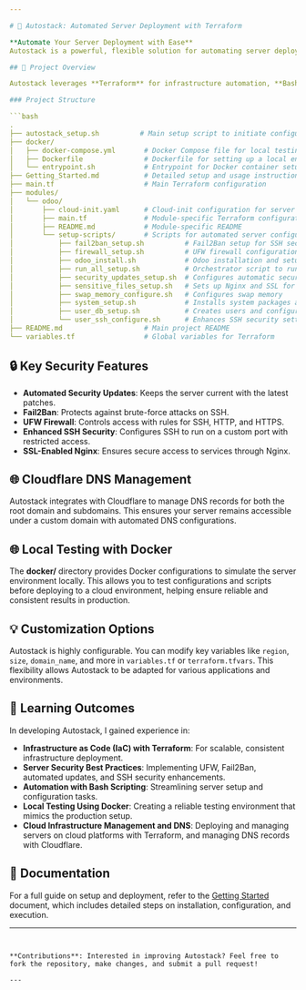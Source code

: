 ```yaml
---

# 🚀 Autostack: Automated Server Deployment with Terraform

**Automate Your Server Deployment with Ease**  
Autostack is a powerful, flexible solution for automating server deployment and configuration using Terraform, supported by Bash scripts and Docker. Designed with scalability, security, and efficiency in mind, Autostack is ideal for deploying applications like Odoo on cloud platforms, ensuring reliable infrastructure setup with minimal manual intervention.

## 📁 Project Overview

Autostack leverages **Terraform** for infrastructure automation, **Bash scripts** for seamless configuration, and **Docker** for local testing. Cloudflare is used for DNS management, allowing for efficient handling of domain records. The project automates key aspects of server setup, including SSH security, firewall configuration, Fail2Ban, swap memory allocation, and Nginx with SSL for secure access.

### Project Structure

```bash
.
├── autostack_setup.sh          # Main setup script to initiate configuration
├── docker/
│   ├── docker-compose.yml       # Docker Compose file for local testing
│   ├── Dockerfile               # Dockerfile for setting up a local environment
│   └── entrypoint.sh            # Entrypoint for Docker container setup
├── Getting_Started.md           # Detailed setup and usage instructions
├── main.tf                      # Main Terraform configuration
├── modules/
│   └── odoo/
│       ├── cloud-init.yaml      # Cloud-init configuration for server initialization
│       ├── main.tf              # Module-specific Terraform configuration
│       ├── README.md            # Module-specific README
│       └── setup-scripts/       # Scripts for automated server configuration
│           ├── fail2ban_setup.sh          # Fail2Ban setup for SSH security
│           ├── firewall_setup.sh          # UFW firewall configuration
│           ├── odoo_install.sh            # Odoo installation and setup
│           ├── run_all_setup.sh           # Orchestrator script to run all setup scripts
│           ├── security_updates_setup.sh  # Configures automatic security updates
│           ├── sensitive_files_setup.sh   # Sets up Nginx and SSL for secure access
│           ├── swap_memory_configure.sh   # Configures swap memory
│           ├── system_setup.sh            # Installs system packages and dependencies
│           ├── user_db_setup.sh           # Creates users and configures PostgreSQL
│           └── user_ssh_configure.sh      # Enhances SSH security settings
├── README.md                    # Main project README
└── variables.tf                 # Global variables for Terraform
```

## 🔒 Key Security Features

- **Automated Security Updates**: Keeps the server current with the latest patches.
- **Fail2Ban**: Protects against brute-force attacks on SSH.
- **UFW Firewall**: Controls access with rules for SSH, HTTP, and HTTPS.
- **Enhanced SSH Security**: Configures SSH to run on a custom port with restricted access.
- **SSL-Enabled Nginx**: Ensures secure access to services through Nginx.

## 🌐 Cloudflare DNS Management

Autostack integrates with Cloudflare to manage DNS records for both the root domain and subdomains. This ensures your server remains accessible under a custom domain with automated DNS configurations.

## 🌐 Local Testing with Docker

The **docker/** directory provides Docker configurations to simulate the server environment locally. This allows you to test configurations and scripts before deploying to a cloud environment, helping ensure reliable and consistent results in production.

## 💡 Customization Options

Autostack is highly configurable. You can modify key variables like `region`, `size`, `domain_name`, and more in `variables.tf` or `terraform.tfvars`. This flexibility allows Autostack to be adapted for various applications and environments.

## 🎯 Learning Outcomes

In developing Autostack, I gained experience in:

- **Infrastructure as Code (IaC) with Terraform**: For scalable, consistent infrastructure deployment.
- **Server Security Best Practices**: Implementing UFW, Fail2Ban, automated updates, and SSH security enhancements.
- **Automation with Bash Scripting**: Streamlining server setup and configuration tasks.
- **Local Testing Using Docker**: Creating a reliable testing environment that mimics the production setup.
- **Cloud Infrastructure Management and DNS**: Deploying and managing servers on cloud platforms with Terraform, and managing DNS records with Cloudflare.

## 📖 Documentation

For a full guide on setup and deployment, refer to the [Getting Started](./Getting_Started.md) document, which includes detailed steps on installation, configuration, and execution.

---
```


**Contributions**: Interested in improving Autostack? Feel free to fork the repository, make changes, and submit a pull request!

--- 
